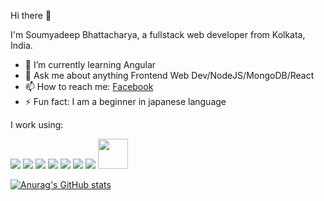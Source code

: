  Hi there 👋
 
 I'm Soumyadeep Bhattacharya, a fullstack web developer from Kolkata, India.

- 🌱 I’m currently learning Angular
- 💬 Ask me about anything Frontend Web Dev/NodeJS/MongoDB/React
- 📫 How to reach me: <a href="https://www.facebook.com/soumyadeep.bhattacharya.167">Facebook</a>
- ⚡ Fun fact: I am a beginner in japanese language

I work using:
<div>
 <img src="https://user-images.githubusercontent.com/43139047/88949223-95f28f00-d2b0-11ea-8547-f3b5dba3bc16.png">
<img src="https://user-images.githubusercontent.com/43139047/88949298-ad317c80-d2b0-11ea-9ae3-231f830529d3.png">
<img src="https://user-images.githubusercontent.com/43139047/88949341-bb7f9880-d2b0-11ea-8a95-62374b890458.png">
<img src="https://user-images.githubusercontent.com/43139047/88949382-c76b5a80-d2b0-11ea-99c5-dc1723044349.png">
<img src="https://user-images.githubusercontent.com/43139047/88949406-d18d5900-d2b0-11ea-8698-743191bcf82d.png">
<img src="https://user-images.githubusercontent.com/43139047/88949435-d94cfd80-d2b0-11ea-99df-1d687279907b.png">
<img src="https://user-images.githubusercontent.com/43139047/88949470-e669ec80-d2b0-11ea-8f8f-3620c8924bb4.png">
<img width="48" src="https://user-images.githubusercontent.com/43139047/95042770-86505600-06f8-11eb-9106-45723fb5d2da.png">
</div>

[![Anurag's GitHub stats](https://github-readme-stats.vercel.app/api?username=SBhattacharya45&show_icons=true&theme=cobalt)](https://github.com/anuraghazra/github-readme-stats)

